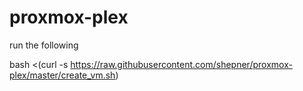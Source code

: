 # proxmox-plex

run the following

bash <(curl -s https://raw.githubusercontent.com/shepner/proxmox-plex/master/create_vm.sh)


